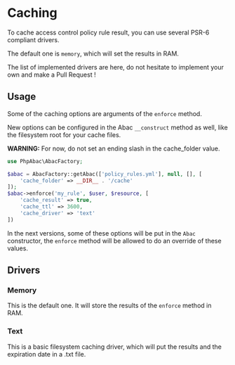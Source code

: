 Caching
=======

To cache access control policy rule result, you can use several PSR-6 compliant drivers.

The default one is ``memory``, which will set the results in RAM.

The list of implemented drivers are here, do not hesitate to implement your own and make a Pull Request !

Usage
-------

Some of the caching options are arguments of the ```enforce``` method.

New options can be configured in the Abac ```__construct``` method as well, like the filesystem root for your cache files.

**WARNING:** For now, do not set an ending slash in the cache_folder value.

```php
use PhpAbac\AbacFactory;

$abac = AbacFactory::getAbac(['policy_rules.yml'], null, [], [
    'cache_folder' => __DIR__ . '/cache'
]);
$abac->enforce('my_rule', $user, $resource, [
    'cache_result' => true,
    'cache_ttl' => 3600,
    'cache_driver' => 'text'
])
```

In the next versions, some of these options will be put in the ``Abac`` constructor, the ``enforce`` method will be allowed to do an override of these values.

Drivers
-------

### Memory

This is the default one. It will store the results of the ```enforce``` method in RAM.

### Text

This is a basic filesystem caching driver, which will put the results and the expiration date in a .txt file.
